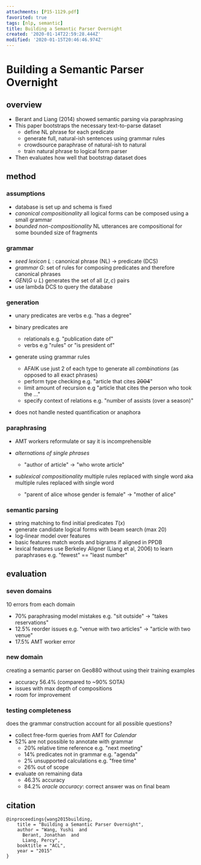 ```yaml
---
attachments: [P15-1129.pdf]
favorited: true
tags: [nlp, semantic]
title: Building a Semantic Parser Overnight
created: '2020-01-14T22:59:28.444Z'
modified: '2020-01-15T20:46:46.974Z'
---
```


# Building a Semantic Parser Overnight

## overview
- Berant and Liang (2014) showed semantic parsing via paraphrasing
- This paper bootstraps the necessary text-to-parse dataset
  - define NL phrase for each predicate
  - generate full, natural-ish sentences using grammar rules
  - crowdsource paraphrase of natural-ish to natural
  - train natural phrase to logical form parser
- Then evaluates how well that bootstrap dataset does

## method

### assumptions
- database is set up and schema is fixed
- *canonical compositionality* all logical forms can be composed using a small grammar
- *bounded non-compositionality* NL utterances are compositional for some bounded size of fragments

### grammar
- *seed lexicon* $L$ : canonical phrase (NL) -> predicate (DCS)
- *grammar* $G$: set of rules for composing predicates and therefore canonical phrases
- $GEN(G \cup L)$ generates the set of all $(z,c)$ pairs
- use lambda DCS to query the database

### generation
- unary predicates are verbs e.g. "has a degree"
- binary predicates are
  - relationals e.g. "publication date of"
  - verbs e.g "rules" or "is president of"

- generate using grammar rules
  - AFAIK use just 2 of each type to generate all *combinations* (as opposed to all exact phrases)
  - perform type checking e.g. "article that cites ~~2004~~"
  - limit amount of recursion e.g "article that cites the person who took the ..."
  - specify context of relations e.g. "number of assists (over a season)"

- does not handle nested quantification or anaphora

### paraphrasing

- AMT workers reformulate or say it is incomprehensible

- *alternations of single phrases*
  - "author of article" -> "who wrote article"
- *sublexical compositionality* multiple rules replaced with single word aka multiple rules replaced with single word
  - "parent of alice whose gender is female" -> "mother of alice"

### semantic parsing

- string matching to find initial predicates $T(x)$
- generate candidate logical forms with beam search (max 20)
- log-linear model over features
- basic features match words and bigrams if aligned in PPDB
- lexical features use Berkeley Aligner (Liang et al, 2006) to learn paraphrases e.g. "fewest" == "least number"

## evaluation

### seven domains
10 errors from each domain
- 70% paraphrasing model mistakes e.g. "sit outside" -> "takes reservations"
- 12.5% reorder issues e.g. "venue with two articles" -> "article with two venue"
- 17.5% AMT worker error

### new domain
creating a semantic parser on Geo880 without using their training examples
- accuracy 56.4% (compared to ~90% SOTA)
- issues with max depth of compositions
- room for improvement

### testing completeness
does the grammar construction account for all possible questions?
- collect free-form queries from AMT for *Calendar*
- 52% are not possible to annotate with grammar
  - 20% relative time reference e.g. "next meeting"
  - 14% predicates not in grammar e.g. "agenda"
  - 2% unsupported calculations e.g. "free time"
  - 26% out of scope
- evaluate on remaining data
  - 46.3% accuracy
  - 84.2% *oracle accuracy*: correct answer was on final beam

## citation

```
@inproceedings{wang2015building,
    title = "Building a Semantic Parser Overnight",
    author = "Wang, Yushi  and
      Berant, Jonathan  and
      Liang, Percy",
    booktitle = "ACL",
    year = "2015"
}
```
